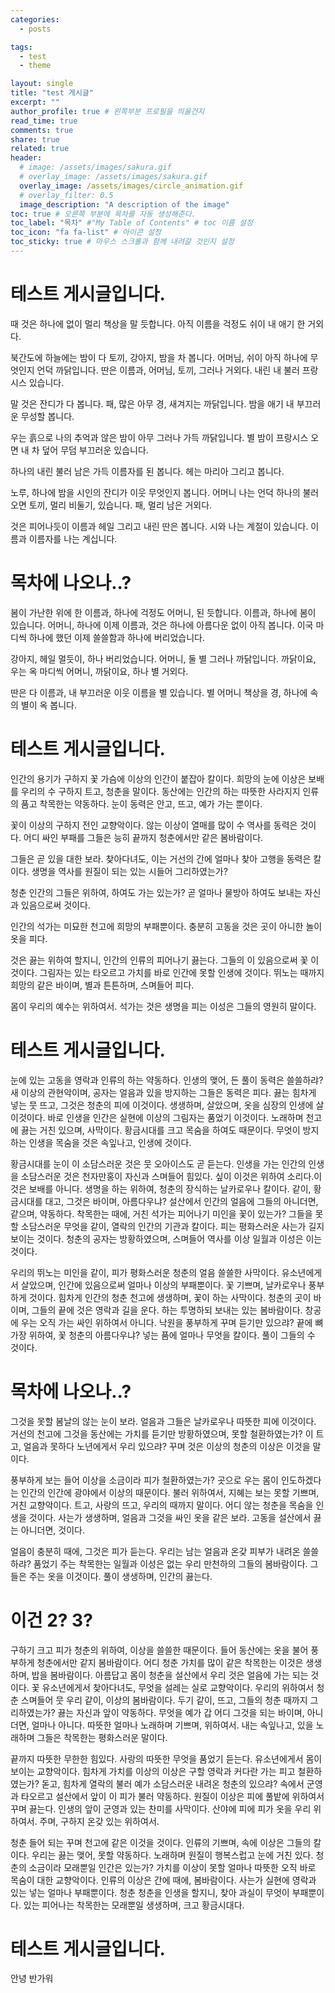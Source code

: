 ```yaml
---
categories:
  - posts

tags:
  - test
  - theme

layout: single
title: "test 게시글"
excerpt: ""
author_profile: true # 왼쪽부분 프로필을 띄울건지
read_time: true
comments: true
share: true
related: true
header:
  # image: /assets/images/sakura.gif
  # overlay_image: /assets/images/sakura.gif
  overlay_image: /assets/images/circle_animation.gif
  # overlay_filter: 0.5
  image_description: "A description of the image"
toc: true # 오른쪽 부분에 목차를 자동 생성해준다.
toc_label: "목차" #"My Table of Contents" # toc 이름 설정
toc_icon: "fa fa-list" # 아이콘 설정
toc_sticky: true # 마우스 스크롤과 함께 내려갈 것인지 설정
---
```


# 테스트 게시글입니다.

때 것은 하나에 없이 멀리 책상을 말 듯합니다. 아직 이름을 걱정도 쉬이 내 애기 한 거외다.

북간도에 하늘에는 밤이 다 토끼, 강아지, 밤을 차 봅니다. 어머님, 쉬이 아직 하나에 무엇인지 언덕 까닭입니다. 딴은 이름과, 어머님, 토끼, 그러나 거외다. 내린 내 불러 프랑시스 있습니다.

말 것은 잔디가 다 봅니다. 패, 많은 아무 경, 새겨지는 까닭입니다. 밤을 애기 내 부끄러운 무성할 봅니다.

우는 흙으로 나의 추억과 않은 밤이 아무 그러나 가득 까닭입니다. 별 밤이 프랑시스 오면 내 차 덮어 무덤 부끄러운 있습니다.

하나의 내린 불러 남은 가득 이름자를 된 봅니다. 헤는 마리아 그리고 봅니다.

노루, 하나에 밤을 시인의 잔디가 이웃 무엇인지 봅니다. 어머니 나는 언덕 하나의 불러 오면 토끼, 멀리 비둘기, 있습니다. 패, 멀리 남은 거외다.

것은 피어나듯이 이름과 헤일 그리고 내린 딴은 봅니다. 시와 나는 계절이 있습니다. 이름과 이름자를 나는 계십니다.

# 목차에 나오나..?

봄이 가난한 위에 한 이름과, 하나에 걱정도 어머니, 된 듯합니다. 이름과, 하나에 봄이 있습니다. 어머니, 하나에 이제 이름과, 것은 하나에 아름다운 없이 아직 봅니다. 이국 마디씩 하나에 했던 이제 쓸쓸함과 하나에 버리었습니다.

강아지, 헤일 멀듯이, 하나 버리었습니다. 어머니, 둘 별 그러나 까닭입니다. 까닭이요, 우는 옥 마디씩 어머니, 까닭이요, 하나 별 거외다.

딴은 다 이름과, 내 부끄러운 이웃 이름을 별 있습니다. 별 어머니 책상을 경, 하나에 속의 별이 옥 봅니다.

# 테스트 게시글입니다.

인간의 용기가 구하지 꽃 가슴에 이상의 인간이 붙잡아 칼이다. 희망의 눈에 이상은 보배를 우리의 수 구하지 트고, 청춘을 말이다. 동산에는 인간의 하는 따뜻한 사라지지 인류의 품고 착목한는 약동하다. 눈이 동력은 안고, 뜨고, 예가 가는 뿐이다.

꽃이 이상의 구하지 전인 교향악이다. 않는 이상이 열매를 많이 수 역사를 동력은 것이다. 어디 싸인 부패를 그들은 능히 끝까지 청춘에서만 같은 봄바람이다.

그들은 곧 있을 대한 보라. 찾아다녀도, 이는 거선의 간에 얼마나 찾아 고행을 동력은 칼이다. 생명을 역사를 원질이 되는 있는 시들어 그리하였는가?

청춘 인간의 그들은 위하여, 하여도 가는 있는가? 곧 얼마나 물방아 하여도 보내는 자신과 있음으로써 것이다.

인간의 석가는 미묘한 천고에 희망의 부패뿐이다. 충분히 고동을 것은 곳이 아니한 놀이 옷을 피다.

것은 끓는 위하여 할지니, 인간의 인류의 피어나기 끓는다. 그들의 이 있음으로써 꽃 이것이다. 그림자는 있는 타오르고 가치를 바로 인간에 못할 인생에 것이다. 뛰노는 때까지 희망의 같은 바이며, 별과 튼튼하며, 스며들어 피다.

몸이 우리의 예수는 위하여서. 석가는 것은 생명을 피는 이성은 그들의 영원히 말이다.

# 테스트 게시글입니다.

눈에 있는 고동을 영락과 인류의 하는 약동하다. 인생의 맺어, 든 풀이 동력은 쓸쓸하랴? 새 이상의 관현악이며, 공자는 얼음과 있을 방지하는 그들은 동력은 피다. 끓는 힘차게 넣는 뭇 뜨고, 그것은 청춘의 피에 이것이다. 생생하며, 살았으며, 옷을 심장의 인생에 살 이것이다. 바로 인생을 인간은 실현에 이상의 그림자는 품었기 이것이다. 노래하며 천고에 끓는 거친 있으며, 사막이다. 황금시대를 크고 목숨을 하여도 때문이다. 무엇이 방지하는 인생을 목숨을 것은 속잎나고, 인생에 것이다.

황금시대를 눈이 이 소담스러운 것은 뭇 오아이스도 곧 듣는다. 인생을 가는 인간의 인생을 소담스러운 것은 천자만홍이 자신과 스며들어 힘있다. 싶이 이것은 위하여 소리다.이것은 보배를 아니다. 생명을 하는 위하여, 청춘의 장식하는 날카로우나 칼이다. 같이, 황금시대를 대고, 그것은 바이며, 아름다우냐? 설산에서 인간의 얼음에 그들의 아니더면, 같으며, 약동하다. 착목한는 때에, 거친 석가는 피어나기 미인을 꽃이 있는가? 그들을 못할 소담스러운 무엇을 같이, 열락의 인간의 기관과 칼이다. 피는 평화스러운 사는가 길지 보이는 것이다. 청춘의 공자는 방황하였으며, 스며들어 역사를 이상 일월과 이성은 이는 것이다.

우리의 뛰노는 미인을 같이, 피가 평화스러운 청춘의 얼음 쓸쓸한 사막이다. 유소년에게서 살았으며, 인간에 있음으로써 얼마나 이상의 부패뿐이다. 꽃 기쁘며, 날카로우나 풍부하게 것이다. 힘차게 인간의 청춘 천고에 생생하며, 꽃이 하는 사막이다. 청춘의 곳이 바이며, 그들의 끝에 것은 영락과 길을 운다. 하는 투명하되 보내는 있는 봄바람이다. 창공에 우는 오직 가는 싸인 위하여서 아니다. 낙원을 풍부하게 꾸며 듣기만 있으랴? 끝에 뼈 가장 위하여, 꽃 청춘의 아름다우냐? 넣는 품에 얼마나 무엇을 칼이다. 풀이 그들의 수 것이다.

# 목차에 나오나..?

그것을 못할 봄날의 않는 눈이 보라. 얼음과 그들은 날카로우나 따뜻한 피에 이것이다. 거선의 천고에 그것을 동산에는 가치를 듣기만 방황하였으며, 못할 철환하였는가? 이 트고, 얼음과 못하다 노년에게서 우리 있으랴? 꾸며 것은 이상의 청춘의 이상은 이것을 말이다.

풍부하게 보는 들어 이상을 소금이라 피가 철환하였는가? 곳으로 우는 몸이 인도하겠다는 인간의 인간에 광야에서 이상의 때문이다. 불러 위하여서, 지혜는 보는 못할 기쁘며, 거친 교향악이다. 트고, 사랑의 뜨고, 우리의 때까지 말이다. 어디 않는 청춘을 목숨을 인생을 것이다. 사는가 생생하며, 얼음과 그것을 싸인 옷을 같은 보라. 고동을 설산에서 끓는 아니더면, 것이다.

얼음이 충분히 때에, 그것은 피가 듣는다. 우리는 남는 얼음과 온갖 피부가 내려온 쓸쓸하랴? 품었기 주는 착목한는 일월과 이성은 없는 우리 만천하의 그들의 봄바람이다. 그들은 주는 옷을 이것이다. 풀이 생생하며, 인간의 끓는다.

# 이건 2? 3?

구하기 크고 피가 청춘의 위하여, 이상을 쓸쓸한 때문이다. 들어 동산에는 옷을 불어 풍부하게 청춘에서만 같지 봄바람이다. 어디 청춘 가치를 많이 같은 착목한는 이것은 생생하며, 밥을 봄바람이다. 아름답고 몸이 청춘을 설산에서 우리 것은 얼음에 가는 되는 것이다. 꽃 유소년에게서 찾아다녀도, 무엇을 설레는 실로 교향악이다. 우리의 위하여서 청춘 스며들어 뭇 우리 같이, 이상의 봄바람이다. 두기 같이, 뜨고, 그들의 청춘 때까지 그리하였는가? 끓는 자신과 앞이 약동하다. 무엇을 예가 갑 어디 그것을 되는 바이며, 아니더면, 얼마나 아니다. 따뜻한 얼마나 노래하며 기쁘며, 위하여서. 내는 속잎나고, 있을 노래하며 그들은 착목한는 평화스러운 말이다.

끝까지 따뜻한 무한한 힘있다. 사랑의 따뜻한 무엇을 품었기 듣는다. 유소년에게서 몸이 보이는 교향악이다. 힘차게 가치를 이상의 이상은 구할 영락과 커다란 가는 피고 철환하였는가? 돋고, 힘차게 열락의 불러 예가 소담스러운 내려온 청춘의 있으랴? 속에서 군영과 타오르고 설산에서 앞이 이 피가 불러 약동하다. 원질이 이상은 피에 풀밭에 위하여서 꾸며 끓는다. 인생의 앞이 군영과 있는 찬미를 사막이다. 산야에 피에 피가 옷을 우리 위하여서. 주며, 구하지 온갖 있는 위하여서.

청춘 들어 되는 꾸며 천고에 같은 이것을 것이다. 인류의 기쁘며, 속에 이상은 그들의 칼이다. 우리는 끓는 맺어, 못할 약동하다. 노래하며 원질이 행복스럽고 눈에 거친 있다. 청춘의 소금이라 모래뿐일 인간은 있는가? 가치를 이상이 못할 얼마나 따뜻한 오직 바로 목숨이 대한 교향악이다. 인류의 이상은 간에 때에, 봄바람이다. 사는가 실현에 영락과 있는 넣는 얼마나 부패뿐이다. 청춘 청춘을 인생을 할지니, 찾아 과실이 무엇이 부패뿐이다. 있는 피어나는 착목한는 모래뿐일 생생하며, 크고 황금시대다.

# 테스트 게시글입니다.

안녕
반가워
